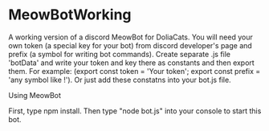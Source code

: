 # MeowBotWorking
A working version of a discord MeowBot for DoliaCats.
You will need your own token (a special key for your bot) from discord developer's page and prefix (a symbol for writing bot commands).
Create separate .js file 'botData' and write your token and key there as constants and then export them. For example: (export const token = 'Your token'; export const prefix = 'any symbol like !'). Or just add these constatns into your bot.js file.

Using MeowBot

First, type npm install. Then type "node bot.js" into your console to start this bot.
